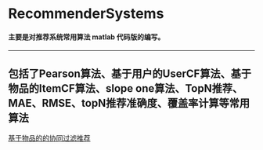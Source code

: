 # RecommenderSystems

#### 主要是对推荐系统常用算法 **matlab** 代码版的编写。
---

包括了Pearson算法、基于用户的UserCF算法、基于物品的ItemCF算法、slope one算法、TopN推荐、MAE、RMSE、topN推荐准确度、覆盖率计算等常用算法
---
[基于物品的的协同过滤推荐](https://github.com/zwtforest)

